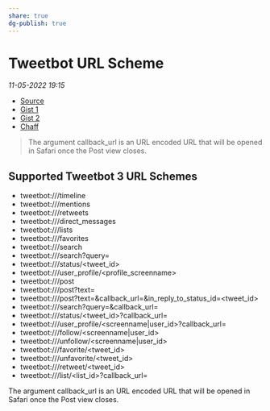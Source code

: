 ```yaml
---
share: true
dg-publish: true
---
```

# Tweetbot URL Scheme

*11-05-2022 19:15* 

- [Source](https://tapbots.net/tweetbot3/support/url-schemes/)
- [Gist 1](https://gist.github.com/extratone/2902e4615afd47d5746dca34e8be362b)
- [Gist 2](https://gist.github.com/extratone/87eadaf96d13b7bef8eaa2565414d257)
- [Chaff](https://chaff.writeas.com/tweetbot-url-scheme)

> The argument callback_url is an URL encoded URL that will be opened in Safari once the Post view closes.
## Supported Tweetbot 3 URL Schemes

-   tweetbot://<screenname>/timeline
-   tweetbot://<screenname>/mentions
-   tweetbot://<screenname>/retweets
-   tweetbot://<screenname>/direct\_messages
-   tweetbot://<screenname>/lists
-   tweetbot://<screenname>/favorites
-   tweetbot://<screenname>/search
-   tweetbot://<screenname>/search?query=<text>
-   tweetbot://<screenname>/status/<tweet\_id>
-   tweetbot://<screenname>/user\_profile/<profile\_screenname>
-   tweetbot://<screenname>/post
-   tweetbot://<screenname>/post?text=<text>
-   tweetbot://<screenname>/post?text=<text>&callback\_url=<url>&in\_reply\_to\_status\_id=<tweet\_id>
-   tweetbot://<screenname>/search?query=<text>&callback\_url=<url>
-   tweetbot://<screenname>/status/<tweet\_id>?callback\_url=<url>
-   tweetbot://<screenname>/user\_profile/<screenname|user\_id>?callback\_url=<url>
-   tweetbot://<screenname>/follow/<screenname|user\_id>
-   tweetbot://<screenname>/unfollow/<screenname|user\_id>
-   tweetbot://<screenname>/favorite/<tweet\_id>
-   tweetbot://<screenname>/unfavorite/<tweet\_id>
-   tweetbot://<screenname>/retweet/<tweet\_id>
-   tweetbot://<screenname>/list/<list\_id>?callback\_url=<url>

The argument callback\_url is an URL encoded URL that will be opened in Safari once the Post view closes.